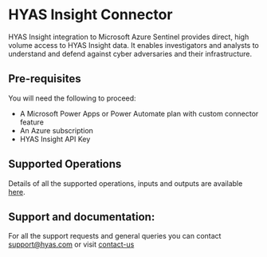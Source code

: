 # HYAS Insight Connector

HYAS Insight integration to Microsoft Azure Sentinel provides direct, high volume access to HYAS Insight data. It enables investigators and analysts to understand and defend against cyber adversaries and their infrastructure.

## Pre-requisites
You will need the following to proceed:
* A Microsoft Power Apps or Power Automate plan with custom connector feature
* An Azure subscription
* HYAS Insight API Key

## Supported Operations
Details of all the supported operations, inputs and outputs are available [here](https://docs.microsoft.com/en-gb/connectors/hyasinsight/).

## Support and documentation: 
For all the support requests and general queries you can contact support@hyas.com or visit [contact-us](https://www.hyas.com/contact)
